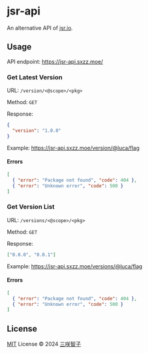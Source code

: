 # jsr-api

An alternative API of [jsr.io](https://jsr.io).

## Usage

API endpoint: https://jsr-api.sxzz.moe/

### Get Latest Version

URL: `/version/<@scope>/<pkg>`

Method: `GET`

Response:

```json
{
  "version": "1.0.0"
}
```

Example: https://jsr-api.sxzz.moe/version/@luca/flag

#### Errors

```json
[
  { "error": "Package not found", "code": 404 },
  { "error": "Unknown error", "code": 500 }
]
```

### Get Version List

URL: `/versions/<@scope>/<pkg>`

Method: `GET`

Response:

```json
["0.0.0", "0.0.1"]
```

Example: https://jsr-api.sxzz.moe/versions/@luca/flag

#### Errors

```json
[
  { "error": "Package not found", "code": 404 },
  { "error": "Unknown error", "code": 500 }
]
```

## License

[MIT](./LICENSE) License © 2024 [三咲智子](https://github.com/sxzz)
